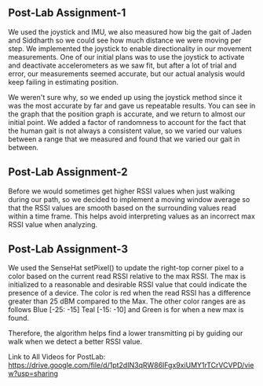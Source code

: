 ## Post-Lab Assignment-1

We used the joystick and IMU, we also measured how big the gait of Jaden and Siddharth so we could see how much distance we were moving per step. We implemented the joystick to enable directionality in our movement measurements. One of our initial plans was to use the joystick to activate and deactivate accelerometers as we saw fit, but after a lot of trial and error, our measurements seemed accurate, but our actual analysis would keep failing in estimating position. 

We weren't sure why, so we ended up using the joystick method since it was the most accurate by far and gave us repeatable results. You can see in the graph that the position graph is accurate, and we return to almost our initial point. We added a factor of randomness to account for the fact that the human gait is not always a consistent value, so we varied our values between a range that we measured and found that we varied our gait in between. 


## Post-Lab Assignment-2
Before we would sometimes get higher RSSI values when just walking during our path, so we decided to implement a moving window average so that the RSSI values are smooth based on the surrounding values read within a time frame. This helps avoid interpreting values as an incorrect max RSSI value when analyzing.


## Post-Lab Assignment-3

We used the SenseHat setPixel() to update the right-top corner pixel to a color based on the current read RSSI relative to the max RSSI. The max is initialized to a reasonable and desirable RSSI value that could indicate the presence of a device. The color is red when the read RSSI has a difference greater than 25 dBM compared to the Max. The other color ranges are as follows Blue [-25: -15] Teal [-15: -10] and Green is for when a new max is found. 

Therefore, the algorithm helps find a lower transmitting pi by guiding our walk when we detect a better RSSI value.


Link to All Videos for PostLab: https://drive.google.com/file/d/1pt2dIN3qRW86IFgx9xiUMY1rTCrVCVPD/view?usp=sharing
